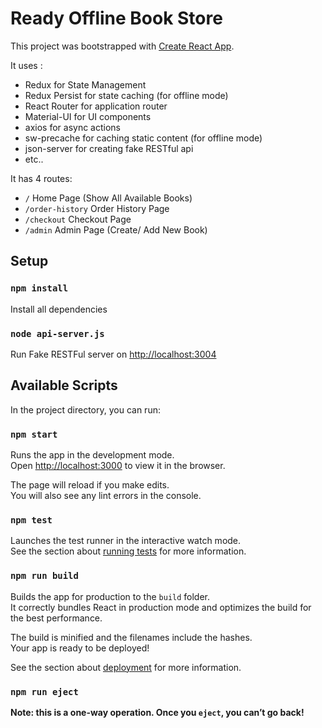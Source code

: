 # Ready Offline Book Store
This project was bootstrapped with [Create React App](https://github.com/facebookincubator/create-react-app).

It uses :
- Redux for State Management
- Redux Persist for state caching (for offline mode)
- React Router for application router
- Material-UI for UI components
- axios for async actions
- sw-precache for caching static content (for offline mode)
- json-server for creating fake RESTful api
- etc..

It has 4  routes:
- `/` Home Page (Show All Available Books)
- `/order-history` Order History Page
- `/checkout` Checkout Page
- `/admin` Admin Page (Create/ Add New Book)

## Setup 

### `npm install`
Install all dependencies

### `node api-server.js`
Run Fake RESTFul server on <http://localhost:3004>



## Available Scripts

In the project directory, you can run:

### `npm start`

Runs the app in the development mode.<br>
Open [http://localhost:3000](http://localhost:3000) to view it in the browser.

The page will reload if you make edits.<br>
You will also see any lint errors in the console.

### `npm test`

Launches the test runner in the interactive watch mode.<br>
See the section about [running tests](#running-tests) for more information.

### `npm run build`

Builds the app for production to the `build` folder.<br>
It correctly bundles React in production mode and optimizes the build for the best performance.

The build is minified and the filenames include the hashes.<br>
Your app is ready to be deployed!

See the section about [deployment](#deployment) for more information.

### `npm run eject`

**Note: this is a one-way operation. Once you `eject`, you can’t go back!**